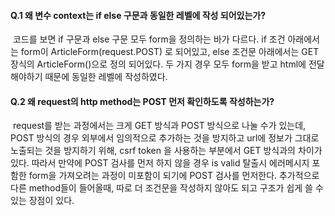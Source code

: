 #### Q.1 왜 변수 context는 if else 구문과 동일한 레벨에 작성 되어있는가?

​    코드를 보면 if 구문과 else 구문 모두 form을 정의하는 바가 다르다. if 조건 아래에서는 form이 ArticleForm(request.POST) 로 되어있고, else 조건문 아래에서는 GET 장식의 ArticleForm()으로 정의 되어있다. 두 가지 경우 모두 form을 받고 html에 전달해야하기 때문에 동일한 레벨에 작성하였다.

#### Q.2 왜 request의 http method는 POST 먼저 확인하도록 작성하는가? 

​	request를 받는 과정에서는 크게 GET 방식과 POST 방식으로 나눌 수가 있는데, POST 방식의 경우 외부에서 임의적으로 추가하는 것을 방지하고 url에 정보가 그대로 노출되는 것을 방지하기 위해, csrf token 을 사용하는 부분에서 GET 방식과의 차이가 있다. 따라서 만약에 POST 검사를 먼저 하지 않을 경우 is valid 탈출시 에러메시지 포함한 form을 가져오려는 과정이 미포함이 되기에 POST 검사를 먼저한다. 추가적으로 다른 method들이 들어올때, 따로 더 조건문을 작성하지 않아도 되고 구조가 쉽게 쓸 수 있는 장점이 있다. 